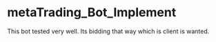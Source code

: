 # metaTrading_Bot_Implement

This bot tested very well. Its bidding that way which is client is wanted.



